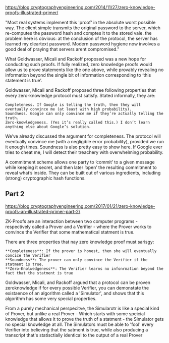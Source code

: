 https://blog.cryptographyengineering.com/2014/11/27/zero-knowledge-proofs-illustrated-primer/

"Most real systems implement this 'proof' in the absolute worst possible way. The client simple transmits the original password to the server, which re-computes the password hash and comptes it to the stored vale. the problem here is obvious: at the conclusion of the protocol, the server has learned my cleartext password. Modern password hygiene now involves a good deal of praying that servers arent compromised."

What Goldwasser, Micali and Rackoff proposed was a new hope for conducting such proofs. If fully realized, zero knowledge proofs would allow us to prove statements like the one above, while provably revealing no information beyond the single bit of information corresponding to ‘this statement is true’.

Goldwasser, Micali and Rackoff proposed three following properties that every zero-knowledge protocol must satisfy. Stated informally, they are:

    Completeness. If Google is telling the truth, then they will eventually convince me (at least with high probability).
    Soundness. Google can only convince me if they’re actually telling the truth.
    Zero-knowledgeness. (Yes it’s really called this.) I don’t learn anything else about Google’s solution.

We’ve already discussed the argument for completeness. The protocol will eventually convince me (with a negligible error probability), provided we run it enough times. Soundness is also pretty easy to show here. If Google ever tries to cheat me, I will detect their treachery with overwhelming probability.

A commitment scheme allows one party to ‘commit’ to a given message while keeping it secret, and then later ‘open’ the resulting commitment to reveal what’s inside. They can be built out of various ingredients, including (strong) cryptographic hash functions.


Part 2
---------

https://blog.cryptographyengineering.com/2017/01/21/zero-knowledge-proofs-an-illustrated-primer-part-2/

ZK-Proofs are an interaction between two computer programs - respectively called a Prover and a Verifier - where the Prover works to convince the Verifier that some mathematical statment is true. 

There are three properties that nay zero knowledge proof must sarisgy:

    **Completeness**: If the prover is honest, then she will eventually concice the Verifier
    **Soundness**: The prover can only convince the Verifier if the statment is true.
    **Zero-Knolwedgeness**: The Verifier learns no infonrmation beyond the fact that the statment is true

Goldwasser, Micali, and Rackoff argued that a protocol can be proven zeroknowledge if for every possible Verifier, you can demonstate the existaence of an algorithm called a 'Simulator', and shows that this algorithm has some very special properties. 

From a purely mechanical perspecitve, the Simularotr is like a special kind of Prover, but unlike a real Prover - Which starts with some speicial knowledge that allows it to prove the truth of a statment - the Simulator gets no special knowledge at all. The Simulators must be able to 'fool' every Verifier into believing that the satment is true, while also producing a transcript that's statisctially identical to the output of a real Prover




